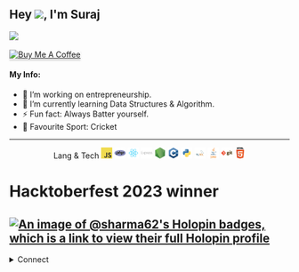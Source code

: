 ## Hey <img src="https://github.com/TheDudeThatCode/TheDudeThatCode/blob/master/Assets/Hi.gif" width="29">, I'm Suraj 
  
 

![](https://komarev.com/ghpvc/?username=sharma62&color=brightgreen)

<a href="buymeacoffee.com/Sharma62" target="_blank"><img src="https://www.buymeacoffee.com/assets/img/custom_images/orange_img.png" alt="Buy Me A Coffee" style="height: 41px !important;width: 174px !important;box-shadow: 0px 3px 2px 0px rgba(190, 190, 190, 0.5) !important;-webkit-box-shadow: 0px 3px 2px 0px rgba(190, 190, 190, 0.5) !important;" ></a>


#### My Info:

- 🔭 I’m working on entrepreneurship.
- 🌱 I’m currently learning Data Structures & Algorithm.
- ⚡ Fun fact: Always Batter yourself.
- 🏏 Favourite Sport: Cricket

---

<summary align = "center" > Lang & Tech 
<code><img height="20" src="https://raw.githubusercontent.com/github/explore/80688e429a7d4ef2fca1e82350fe8e3517d3494d/topics/javascript/javascript.png"></code>
<code><img height="20" src= "https://raw.githubusercontent.com/github/explore/80688e429a7d4ef2fca1e82350fe8e3517d3494d/topics/php/php.png"></code>
<code><img height="20" src="https://raw.githubusercontent.com/github/explore/80688e429a7d4ef2fca1e82350fe8e3517d3494d/topics/react/react.png"></code>
<code><img height="20" src="https://raw.githubusercontent.com/github/explore/80688e429a7d4ef2fca1e82350fe8e3517d3494d/topics/express/express.png"></code>
<code><img height="20" src="https://raw.githubusercontent.com/github/explore/80688e429a7d4ef2fca1e82350fe8e3517d3494d/topics/nodejs/nodejs.png"></code>
<code><img height="20" src="https://raw.githubusercontent.com/github/explore/80688e429a7d4ef2fca1e82350fe8e3517d3494d/topics/cpp/cpp.png"></code>
<code><img height="20" src="https://raw.githubusercontent.com/github/explore/80688e429a7d4ef2fca1e82350fe8e3517d3494d/topics/python/python.png"></code>
<code><img height="20" src="https://raw.githubusercontent.com/github/explore/80688e429a7d4ef2fca1e82350fe8e3517d3494d/topics/mysql/mysql.png"></code>
<code><img height="20" src="https://raw.githubusercontent.com/github/explore/80688e429a7d4ef2fca1e82350fe8e3517d3494d/topics/java/java.png"></code>
<code><img height="20" src="https://raw.githubusercontent.com/github/explore/80688e429a7d4ef2fca1e82350fe8e3517d3494d/topics/git/git.png"></code>
<code><img height="20" src="https://raw.githubusercontent.com/github/explore/80688e429a7d4ef2fca1e82350fe8e3517d3494d/topics/html/html.png"></code>
</summary>

</details>

# Hacktoberfest 2023 winner 
[![An image of @sharma62's Holopin badges, which is a link to view their full Holopin profile](https://holopin.me/sharma62)](https://holopin.io/@sharma62)
---

 <!-- Details Section-->
<details>
    <summary> Connect </summary>
    <p align="center">
        <!-- Social Links -->
        <p>Find me on</p>
        <!-- Gmail -->
        <a href="mailto:surajkumarsharma62@gmail.com" target="_blank"><img alt="Gmail"
                src="https://img.shields.io/badge/-Gmail-EA4335?style=flat-square&logo=Gmail&logoColor=white">
        </a>
        <!-- Linkedin -->
        <a href="https://www.linkedin.com/in/suraj-kr-sharma-470a89194/" target="_blank"><img alt="Linkedin"
                src="https://img.shields.io/badge/-Linkedin-0A66C2?style=flat-square&logo=Linkedin&logoColor=white">
        </a>
        <!-- YouTube 
         <a href="https://www.youtube.com/channel/UCSfnXNs2On0tL73nmtB4tdw/" target="_blank"><img alt="YouTube"
                src="https://img.shields.io/badge/-Youtube-0A66C2?style=flat-square&logo=youtube&logoColor=white">
        </a>-->
        
</details>
